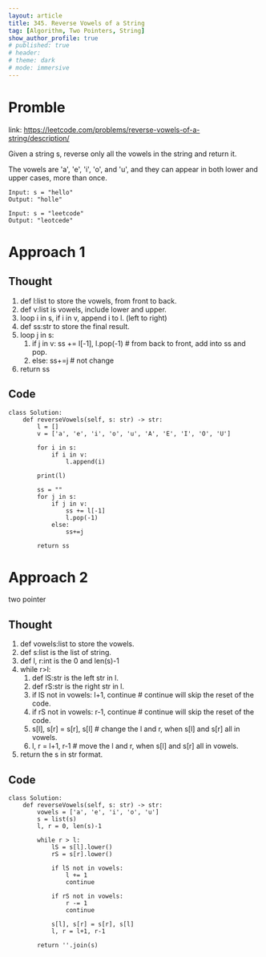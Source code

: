 ```yaml
---
layout: article
title: 345. Reverse Vowels of a String
tag: [Algorithm, Two Pointers, String]
show_author_profile: true
# published: true
# header:
# theme: dark
# mode: immersive
---
```


# Promble

link: https://leetcode.com/problems/reverse-vowels-of-a-string/description/

Given a string s, reverse only all the vowels in the string and return it.

The vowels are 'a', 'e', 'i', 'o', and 'u', and they can appear in both lower and upper cases, more than once.

```
Input: s = "hello"
Output: "holle"
```

```
Input: s = "leetcode"
Output: "leotcede"
```

# Approach 1

## Thought

1. def l:list to store the vowels, from front to back.
2. def v:list is vowels, include lower and upper.
3. loop i in s, if i in v, append i to l. (left to right)
4. def ss:str to store the final result.
5. loop j in s:
   1. if j in v: ss += l[-1], l.pop(-1) # from back to front, add into ss and pop.
   2. else: ss+=j # not change
6. return ss

## Code 

```
class Solution:
    def reverseVowels(self, s: str) -> str:
        l = []
        v = ['a', 'e', 'i', 'o', 'u', 'A', 'E', 'I', 'O', 'U']
        
        for i in s:
            if i in v:
                l.append(i)

        print(l)

        ss = ""
        for j in s:
            if j in v:
                ss += l[-1]
                l.pop(-1)
            else:
                ss+=j

        return ss
```

# Approach 2 

two pointer

## Thought 

1. def vowels:list to store the vowels.
2. def s:list is the list of string.
3. def l, r:int is the 0 and len(s)-1
4. while r>l:
   1. def lS:str is the left str in l.
   2. def rS:str is the right str in l.
   3. if lS not in vowels: l+1, continue # continue will skip the reset of the code.
   4. if rS not in vowels: r-1, continue # continue will skip the reset of the code.
   5. s[l], s[r] = s[r], s[l] # change the l and r, when s[l] and s[r] all in vowels.
   6. l, r = l+1, r-1 # move the l and r, when s[l] and s[r] all in vowels.
5. return the s in str format.


## Code 

```
class Solution:
    def reverseVowels(self, s: str) -> str:
        vowels = ['a', 'e', 'i', 'o', 'u']
        s = list(s)
        l, r = 0, len(s)-1

        while r > l:
            lS = s[l].lower()
            rS = s[r].lower()

            if lS not in vowels:
                l += 1 
                continue 

            if rS not in vowels:
                r -= 1
                continue 
            
            s[l], s[r] = s[r], s[l]
            l, r = l+1, r-1

        return ''.join(s)
```